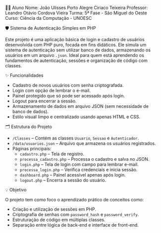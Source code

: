 👨‍💻 Aluno 
Nome: João Ulisses Porto Alegre Ciriaco Teixeira
Professor: Leandro Otávio Cordova Vieira
Turma: 5ª Fase - São Miguel do Oeste
Curso: Ciência da Computação - UNOESC

🛡️ Sistema de Autenticação Simples em PHP

Este projeto é uma aplicação básica de login e cadastro de usuários desenvolvida com PHP puro, focada em fins didáticos. Ele simula um sistema de autenticação sem utilizar banco de dados, armazenando os usuários em um arquivo `.json`. Ideal para quem está aprendendo os fundamentos de autenticação, sessões e organização de código com classes.

✨ Funcionalidades

- Cadastro de novos usuários com senha criptografada.
- Login com opção de lembrar o e-mail.
- Painel protegido que só pode ser acessado após login.
- Logout para encerrar a sessão.
- Armazenamento de dados em arquivo JSON (sem necessidade de banco de dados).
- Estilo visual limpo e centralizado usando apenas HTML e CSS.

🗂️ Estrutura do Projeto

- `/Classes` – Contém as classes `Usuario`, `Sessao` e `Autenticador`.
- `/data/usuarios.json` – Arquivo que armazena os usuários registrados.
- Páginas principais:
  - `cadastro.php` – Tela de registro.
  - `processa_cadastro.php` – Processa o cadastro e salva no JSON.
  - `login.php` – Tela de login com campo para lembrar e-mail.
  - `processa_login.php` – Verifica credenciais e inicia sessão.
  - `dashboard.php` – Painel acessível apenas após login.
  - `logout.php` – Encerra a sessão do usuário.

💡 Objetivo

O projeto tem como foco o aprendizado prático de conceitos como:
- Criação e utilização de sessões em PHP.
- Criptografia de senhas com `password_hash` e `password_verify`.
- Estruturação de código em múltiplas classes.
- Separação entre lógica de back-end e interface de front-end.
